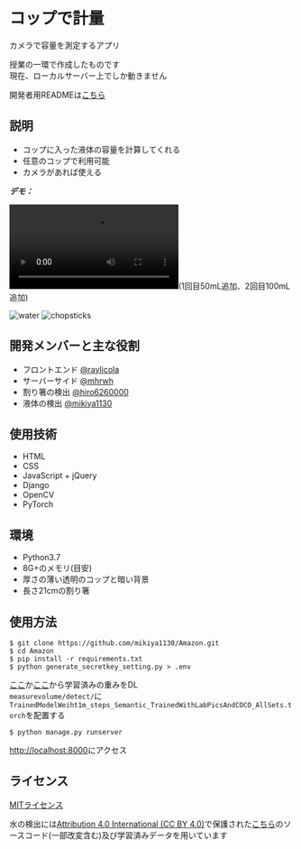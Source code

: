 # コップで計量

カメラで容量を測定するアプリ  
  
授業の一環で作成したものです  
現在、ローカルサーバー上でしか動きません  
  
開発者用READMEは[こちら](https://github.com/mikiya1130/Amazon/blob/master/docs/README.md)  

## 説明

- コップに入った液体の容量を計算してくれる
- 任意のコップで利用可能
- カメラがあれば使える

***デモ：***

![デモ動画](https://user-images.githubusercontent.com/63896499/126353857-6919be5a-173d-4cf1-87a4-37c5679e635e.mp4)(1回目50mL追加、2回目100mL追加)  
  
![water](https://user-images.githubusercontent.com/63896499/126361508-ff1f8ab8-d81e-4547-80e6-571268936071.png)
![chopsticks](https://user-images.githubusercontent.com/63896499/126361524-9de9b8f4-3b80-4538-8f30-85f277539c38.png)

## 開発メンバーと主な役割

- フロントエンド [@raylicola](https://github.com/raylicola)
- サーバーサイド [@mhrwh](https://github.com/mhrwh)
- 割り箸の検出 [@hiro6260000](https://github.com/hiro6260000)
- 液体の検出 [@mikiya1130](https://github.com/mikiya1130)

## 使用技術

- HTML
- CSS
- JavaScript + jQuery
- Django
- OpenCV
- PyTorch

## 環境

- Python3.7
- 8G+のメモリ(目安)
- 厚さの薄い透明のコップと暗い背景
- 長さ21cmの割り箸

## 使用方法

```
$ git clone https://github.com/mikiya1130/Amazon.git
$ cd Amazon
$ pip install -r requirements.txt
$ python generate_secretkey_setting.py > .env
```
[ここ](https://zenodo.org/record/3697767)か[ここ](https://drive.google.com/file/d/1wWGPoa7aKBlvml6Awe4AzJUbNlR72K6X/view?usp=sharing)から学習済みの重みをDL  
`measurevolume/detect/`に`TrainedModelWeiht1m_steps_Semantic_TrainedWithLabPicsAndCOCO_AllSets.torch`を配置する  
```
$ python manage.py runserver
```
[http://localhost:8000](http://localhost:8000)にアクセス

## ライセンス

[MITライセンス](https://github.com/mikiya1130/Amazon/blob/master/LICENSE)

水の検出には[Attribution 4.0 International (CC BY 4.0)](https://creativecommons.org/licenses/by/4.0/legalcode)で保護された[こちら](https://zenodo.org/record/3697767)のソースコード(一部改変含む)及び学習済みデータを用いています  
